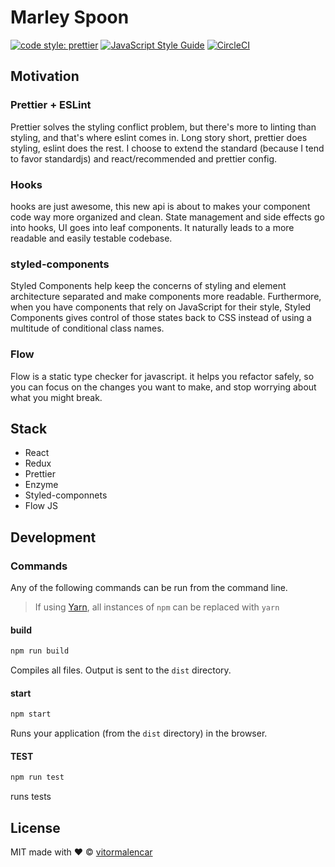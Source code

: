 # Marley Spoon

[![code style: prettier](https://img.shields.io/badge/code_style-prettier-ff69b4.svg)](https://github.com/prettier/prettier)
[![JavaScript Style Guide](https://img.shields.io/badge/code_style-standard-brightgreen.svg)](https://standardjs.com)
[![CircleCI](https://circleci.com/gh/vitormalencar/marleyspoon.svg?style=svg)](https://circleci.com/gh/vitormalencar/marleyspoon)

## Motivation

### Prettier + ESLint

Prettier solves the styling conflict problem, but there's more to linting than styling, and that's where eslint comes in. Long story short, prettier does styling, eslint does the rest. I choose to extend the standard (because I tend to favor standardjs) and react/recommended and prettier config.

### Hooks

hooks are just awesome, this new api is about to makes your component code way more organized and clean. State management and side effects go into hooks, UI goes into leaf components. It naturally leads to a more readable and easily testable codebase.

### styled-components

Styled Components help keep the concerns of styling and element architecture separated and make components more readable. Furthermore, when you have components that rely on JavaScript for their style, Styled Components gives control of those states back to CSS instead of using a multitude of conditional class names.

### Flow

Flow is a static type checker for javascript.
it helps you refactor safely, so you can focus on the changes you want to make, and stop worrying about what you might break.

## Stack

- React
- Redux
- Prettier
- Enzyme
- Styled-componnets
- Flow JS

## Development

### Commands

Any of the following commands can be run from the command line.

> If using [Yarn](https://yarnpkg.com/), all instances of `npm` can be replaced with `yarn`

#### build

```sh
npm run build
```

Compiles all files. Output is sent to the `dist` directory.

#### start

```sh
npm start
```

Runs your application (from the `dist` directory) in the browser.

#### TEST

```sh
npm run test
```

runs tests

## License

MIT made with ❤️ © [vitormalencar](https://github.com/vitormalencar)
